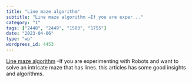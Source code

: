 ```yaml
---
title: "Line maze algorithm"
subtitle: "Line maze algorithm –If you are exper..."
category: "1"
tags: ["2448", "2449", "1503", "1755"]
date: "2023-04-06"
type: "wp"
wordpress_id: 4453
---
```

[ Line maze algorithm]( https://www.pololu.com/file/0J195/line-maze-algorithm.pdf) –If you are experimenting with Robots and want to solve an intricate maze that has lines. this articles has some good insights and algorithms.